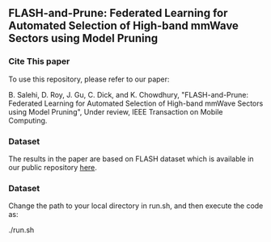 ## FLASH-and-Prune: Federated Learning for Automated Selection of High-band mmWave Sectors using Model Pruning


### Cite This paper
To use this repository, please refer to our paper: 

B. Salehi, D. Roy, J. Gu, C. Dick, and K. Chowdhury, "FLASH-and-Prune: Federated Learning for Automated Selection of High-band mmWave Sectors using Model Pruning", Under review, IEEE Transaction on Mobile Computing.
 
 
### Dataset
The results in the paper are based on FLASH dataset which is available in our public repository [here](https://genesys-lab.org/multimodal-fusion-nextg-v2x-communications).

### Dataset
Change the path to your local directory in run.sh, and then execute the code as:

./run.sh
